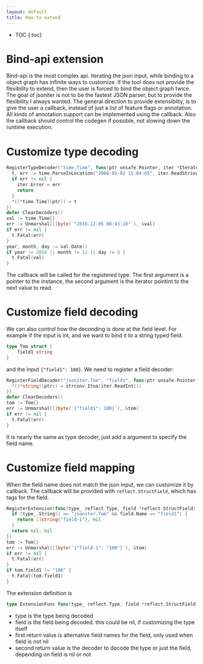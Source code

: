 ```yaml
---
layout: default
title: How to extend
---
```


* TOC
{:toc}

# Bind-api extension

Bind-api is the most complex api. Iterating the json input, while binding to a object graph has infinite ways to customize. 
If the tool does not provide the flexibility to extend, then the user is forced to bind the object graph twice.
The goal of jsoniter is not to be the fastest JSON parser, but to provide the flexibility I always wanted.
The general direction to provide extensiblity, is to give the user a callback, instead of just a list of feature flags or annotation.
All kinds of annotation support can be implemented using the callback. Also the callback should control the codegen if possible, not 
slowing down the runtime execution.

# Customize type decoding

```go
RegisterTypeDecoder("time.Time", func(ptr unsafe.Pointer, iter *Iterator) {
  t, err := time.ParseInLocation("2006-01-02 15:04:05", iter.ReadString(), time.UTC)
  if err != nil {
    iter.Error = err
    return
  }
  *((*time.Time)(ptr)) = t
})
defer ClearDecoders()
val := time.Time{}
err := Unmarshal([]byte(`"2016-12-05 08:43:28"`), &val)
if err != nil {
  t.Fatal(err)
}
year, month, day := val.Date()
if year != 2016 || month != 12 || day != 5 {
  t.Fatal(val)
}
```

The callback will be called for the registered type. The first argument is a pointer to the instance, the second argument is the iterator pointint to the next value to read.

# Customize field decoding

We can also control how the deconding is done at the field level. For example if the input is int, and we want to bind it to a string typed field. 

```go
type Tom struct {
	field1 string
}
```

and the input `{"field1": 100}`. We need to register a field decoder:

```go
RegisterFieldDecoder("jsoniter.Tom", "field1", func(ptr unsafe.Pointer, iter *Iterator) {
  *((*string)(ptr)) = strconv.Itoa(iter.ReadInt())
})
defer ClearDecoders()
tom := Tom{}
err := Unmarshal([]byte(`{"field1": 100}`), &tom)
if err != nil {
  t.Fatal(err)
}
```

It is nearly the same as type decoder, just add a argument to specify the field name.

# Customize field mapping

When the field name does not match the json input, we can customize it by callback. The callback will be provided with `reflect.StructField`, which has tags for the field.

```go
RegisterExtension(func(type_ reflect.Type, field *reflect.StructField) ([]string, DecoderFunc) {
  if (type_.String() == "jsoniter.Tom" && field.Name == "field1") {
    return []string{"field-1"}, nil
  }
  return nil, nil
})
tom := Tom{}
err := Unmarshal([]byte(`{"field-1": "100"}`), &tom)
if err != nil {
  t.Fatal(err)
}
if tom.field1 != "100" {
  t.Fatal(tom.field1)
}
```

The extension definition is 

```go
type ExtensionFunc func(type_ reflect.Type, field *reflect.StructField) ([]string, DecoderFunc)
```

* type is the type being decoded
* field is the field being decoded. this could be nil, if customizing the type itself
* first return value is alternative field names for the field, only used when field is not nil
* second return value is the decoder to decode the type or just the field, depending on field is nil or not



